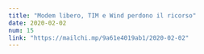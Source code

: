 ```yaml
---
title: "Modem libero, TIM e Wind perdono il ricorso"
date: 2020-02-02
num: 15
link: "https://mailchi.mp/9a61e4019ab1/2020-02-02"
---
```

